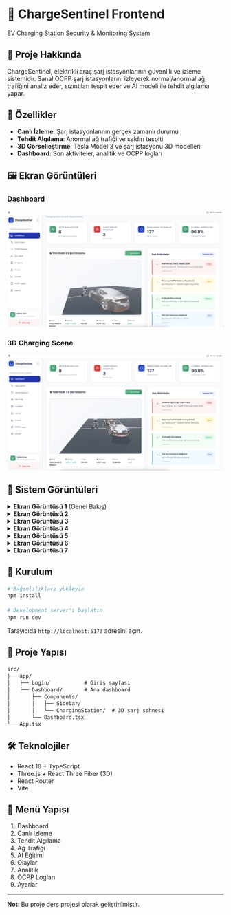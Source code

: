 # 🔋 ChargeSentinel Frontend

EV Charging Station Security & Monitoring System

## 📖 Proje Hakkında

ChargeSentinel, elektrikli araç şarj istasyonlarının güvenlik ve izleme sistemidir. Sanal OCPP şarj istasyonlarını izleyerek normal/anormal ağ trafiğini analiz eder, sızıntıları tespit eder ve AI modeli ile tehdit algılama yapar.

## 🎨 Özellikler

- **Canlı İzleme**: Şarj istasyonlarının gerçek zamanlı durumu
- **Tehdit Algılama**: Anormal ağ trafiği ve saldırı tespiti
- **3D Görselleştirme**: Tesla Model 3 ve şarj istasyonu 3D modelleri
- **Dashboard**: Son aktiviteler, analitik ve OCPP logları

## 🖼️ Ekran Görüntüleri

### Dashboard
![Dashboard](./media/image.png)

### 3D Charging Scene
![3D Scene](./media/image%20copy.png)

## 📸 Sistem Görüntüleri

<details>
<summary><b>Ekran Görüntüsü 1</b> (Genel Bakış)</summary>

![Sistem Görüntüsü 1](./media/Ekran%20Resmi%202025-11-01%2013.17.11.png)
</details>

<details>
<summary><b>Ekran Görüntüsü 2</b></summary>

![Sistem Görüntüsü 2](./media/Ekran%20Resmi%202025-11-01%2013.17.23.png)
</details>

<details>
<summary><b>Ekran Görüntüsü 3</b></summary>

![Sistem Görüntüsü 3](./media/Ekran%20Resmi%202025-11-01%2013.17.37.png)
</details>

<details>
<summary><b>Ekran Görüntüsü 4</b></summary>

![Sistem Görüntüsü 4](./media/Ekran%20Resmi%202025-11-01%2013.17.57.png)
</details>

<details>
<summary><b>Ekran Görüntüsü 5</b></summary>

![Sistem Görüntüsü 5](./media/Ekran%20Resmi%202025-11-01%2013.18.26.png)
</details>

<details>
<summary><b>Ekran Görüntüsü 6</b></summary>

![Sistem Görüntüsü 6](./media/Ekran%20Resmi%202025-11-01%2013.18.35.png)
</details>

<details>
<summary><b>Ekran Görüntüsü 7</b></summary>

![Sistem Görüntüsü 7](./media/Ekran%20Resmi%202025-11-01%2013.18.59.png)
</details>

## 🚀 Kurulum

```bash
# Bağımlılıkları yükleyin
npm install

# Development server'ı başlatın
npm run dev
```

Tarayıcıda `http://localhost:5173` adresini açın.

## 📁 Proje Yapısı

```
src/
├── app/
│   ├── Login/           # Giriş sayfası
│   └── Dashboard/       # Ana dashboard
│       ├── Components/
│       │   ├── Sidebar/
│       │   └── ChargingStation/  # 3D şarj sahnesi
│       └── Dashboard.tsx
└── App.tsx
```

## 🛠️ Teknolojiler

- React 18 + TypeScript
- Three.js + React Three Fiber (3D)
- React Router
- Vite

## 📝 Menü Yapısı

1. Dashboard
2. Canlı İzleme
3. Tehdit Algılama
4. Ağ Trafiği
5. AI Eğitimi
6. Olaylar
7. Analitik
8. OCPP Logları
9. Ayarlar

---

**Not**: Bu proje ders projesi olarak geliştirilmiştir.
